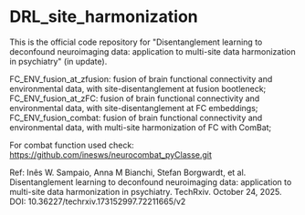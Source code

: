 # DRL_site_harmonization
This is the official code repository for "Disentanglement learning to deconfound neuroimaging data: application to multi-site data harmonization in psychiatry" (in update).

FC_ENV_fusion_at_zfusion: fusion of brain functional connectivity and environmental data, with site-disentanglement at fusion bootleneck;
FC_ENV_fusion_at_zFC: fusion of brain functional connectivity and environmental data, with site-disentanglement at FC embeddings;
FC_ENV_fusion_combat: fusion of brain functional connectivity and environmental data, with multi-site harmonization of FC with ComBat;


For combat function used check:
https://github.com/inesws/neurocombat_pyClasse.git

Ref:
Inês W. Sampaio, Anna M Bianchi, Stefan Borgwardt, et al. Disentanglement learning to deconfound  neuroimaging data: application to multi-site data  harmonization in psychiatry. TechRxiv. October 24, 2025.
DOI: 10.36227/techrxiv.173152997.72211665/v2
